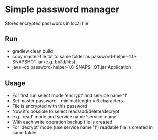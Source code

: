 # Simple password manager

Stores encrypted passwords in local file

## Run

- gradlew clean build
- copy master-file.txt to same folder as password-helper-1.0-SNAPSHOT.jar (e.g. build/libs)
- java -cp password-helper-1.0-SNAPSHOT.jar Application

## Usage

- For first run select mode 'encrypt' and service name '1'
- Set master password - minimal length = 6 characters
- File is encrypted with this password
- Now it's possible to select read/add/delete/decrypt
- e.g. 'read' mode and service name 'service-name'
- With each write operation backup file is created
- For 'decrypt' mode (use service name '1') readable file is created in same folder
